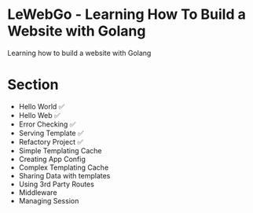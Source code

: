 # LeWebGo - Learning How To Build a Website with Golang

Learning how to build a website with Golang 

# Section 

- Hello World ✅
- Hello Web ✅
- Error Checking ✅
- Serving Template ✅  
- Refactory Project ✅
- Simple Templating Cache
- Creating App Config
- Complex Templating Cache
- Sharing Data with templates
- Using 3rd Party Routes
- Middleware
- Managing Session